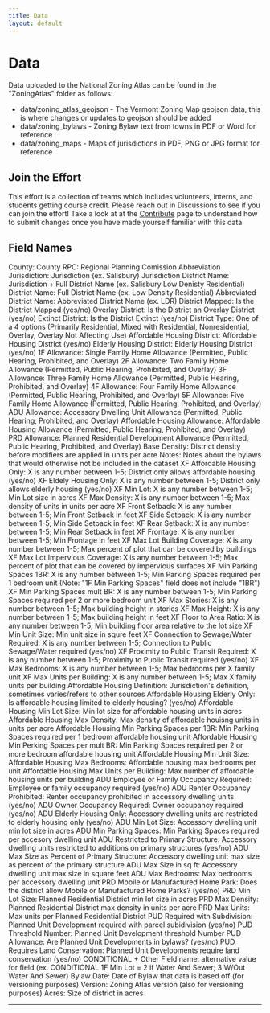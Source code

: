 ```yaml
---
title: Data
layout: default
---
```

# Data

Data uploaded to the National Zoning Atlas can be found in the "ZoningAtlas" folder as follows:
- data/zoning_atlas_geojson - The Vermont Zoning Map geojson data, this is where changes or updates to geojson should be added
- data/zoning_bylaws - Zoning Bylaw text from towns in PDF or Word for reference
- data/zoning_maps - Maps of jurisdictions in PDF, PNG or JPG format for reference

## Join the Effort
This effort is a collection of teams which includes volunteers, interns, and students getting course credit. Please reach out in Discussions to see if you can join the effort! Take a look at at the [Contribute](contribute.md) page to understand how to submit changes once you have made yourself familiar with this data

Field Names
---
County: County
RPC: Regional Planning Comission Abbreviation
Jurisdiction: Jurisdiction (ex. Salisbury)
Jurisdiction District Name: Jurisdiction + Full District Name (ex. Salisbury Low Denisty Residential)
District Name: Full District Name (ex. Low Density Residential) 
Abbreviated District Name: Abbreviated District Name (ex. LDR)
District Mapped: Is the District Mapped (yes/no)
Overlay District: Is the District an Overlay District (yes/no)
Extinct District: Is the District Extinct (yes/no)
District Type: One of a 4 options (Primarily Residential, Mixed with Residential, Nonresidential, Overlay, Overlay Not Affecting Use)
Affordable Housing District: Affordable Housing District (yes/no)
Elderly Housing District: Elderly Housing District (yes/no)
1F Allowance: Single Family Home Allowance (Permitted, Public Hearing, Prohibited, and Overlay)
2F Allowance: Two Family Home Allowance (Permitted, Public Hearing, Prohibited, and Overlay)
3F Allowance: Three Family Home Allowance (Permitted, Public Hearing, Prohibited, and Overlay)
4F Allowance: Four Family Home Allowance (Permitted, Public Hearing, Prohibited, and Overlay)
5F Allowance: Five Family Home Allowance (Permitted, Public Hearing, Prohibited, and Overlay)
ADU Allowance: Accessory Dwelling Unit Allowance (Permitted, Public Hearing, Prohibited, and Overlay)
Affordable Housing Allowance: Affordable Housing Allowance (Permitted, Public Hearing, Prohibited, and Overlay)
PRD Allowance: Planned Residential Development Allowance (Permitted, Public Hearing, Prohibited, and Overlay)
Base Density: District density before modifiers are applied in units per acre
Notes: Notes about the bylaws that would otherwise not be included in the dataset
XF Affordable Housing Only: X is any number between 1-5; District only allows affordable housing (yes/no)
XF Eldely Housing Only: X is any number between 1-5; District only allows elderly housing (yes/no)
XF Min Lot: X is any number between 1-5; Min Lot size in acres
XF Max Density: X is any number between 1-5; Max density of units in units per acre
XF Front Setback: X is any number between 1-5; Min Front Setback in feet
XF Side Setback: X is any number between 1-5; Min Side Setback in feet
XF Rear Setback: X is any number between 1-5; Min Rear Setback in feet
XF Frontage: X is any number between 1-5; Min Frontage in feet
XF Max Lot Building Coverage: X is any number between 1-5; Max percent of plot that can be covered by buildings
XF Max Lot Impervious Coverage: X is any number between 1-5; Max percent of plot that can be covered by impervious surfaces
XF Min Parking Spaces 1BR: X is any number between 1-5; Min Parking Spaces required per 1 bedroom unit (Note: "1F Min Parking Spaces" field does not include "1BR")
XF Min Parking Spaces mult BR: X is any number between 1-5; Min Parking Spaces required per 2 or more bedroom unit
XF Max Stories: X is any number between 1-5; Max building height in stories
XF Max Height: X is any number between 1-5; Max building height in feet
XF Floor to Area Ratio: X is any number between 1-5; Min building floor area relative to the lot size
XF Min Unit Size: Min unit size in squre feet
XF Connection to Sewage/Water Required: X is any number between 1-5; Connection to Public Sewage/Water required (yes/no)
XF Proximity to Public Transit Required: X is any number between 1-5; Proximity to Public Transit required (yes/no)
XF Max Bedrooms: X is any number between 1-5; Max bedrooms per X family unit
XF Max Units per Building: X is any number between 1-5; Max X family units per building
Affordable Housing Definition: Jurisdiction's definition, sometimes varies/refers to other sources
Affordable Housing Elderly Only: Is affordable housing limited to elderly housing? (yes/no)
Affordable Housing Min Lot Size: Min lot size for affordable housing units in acres
Affordable Housing Max Density: Max density of affordable houisng units in units per acre
Affordable Housing Min Parking Spaces per 1BR: Min Parking Spaces required per 1 bedroom affordable housing unit
Affordable Housing Min Perking Spaces per mult BR: Min Parking Spaces required per 2 or more bedroom affordable housing unit
Affordable Housing Min Unit Size: 
Affordable Housing Max Bedrooms: Affordable housing max bedrooms per unit
Affordable Housing Max Units per Building: Max number of affordable housing units per building
ADU Employee or Family Occupancy Required: Employee or family occupancy required (yes/no)
ADU Renter Occupancy Prohibited: Renter occupancy prohibited in accessory dwelling units (yes/no)
ADU Owner Occupancy Required: Owner occupancy required (yes/no)
ADU Elderly Housing Only: Accessory dwelling units are restricted to elderly housing only (yes/no)
ADU Min Lot Size: Accessory dwelling unit min lot size in acres
ADU Min Parking Spaces: Min Parking Spaces required per accesory dwelling unit
ADU Restricted to Primary Structure: Accessory dwelling units restricted to additions on primary structures (yes/no)
ADU Max Size as Percent of Primary Structure: Accessory dwelling unit max size as percent of the primary structure
ADU Max Size in sq ft: Accessory dwelling unit max size in square feet
ADU Max Bedrooms: Max bedrooms per accessory dwelling unit
PRD Mobile or Manufactured Home Park: Does the district allow Mobile or Manufactured Home Parks? (yes/no)
PRD Min Lot Size: Planned Residential District min lot size in acres
PRD Max Density: Planned Residential District max density in units per acre
PRD Max Units: Max units per Planned Residential District
PUD Required with Subdivision: Planned Unit Development required with parcel subidivision (yes/no)
PUD Threshold Number: Planned Unit Development threshold Number
PUD Allowance: Are Planned Unit Developments in bylaws? (yes/no)
PUD Requires Land Conservation: Planned Unit Developments require land conservation (yes/no)
CONDITIONAL + Other Field name: alternative value for field (ex. CONDITIONAL 1F Min Lot = 2 if Water And Sewer; 3 W/Out Water And Sewer)
Bylaw Date: Date of Bylaw that data is based off (for versioning purposes)
Version: Zoning Atlas version (also for versioning purposes)
Acres: Size of district in acres

---
